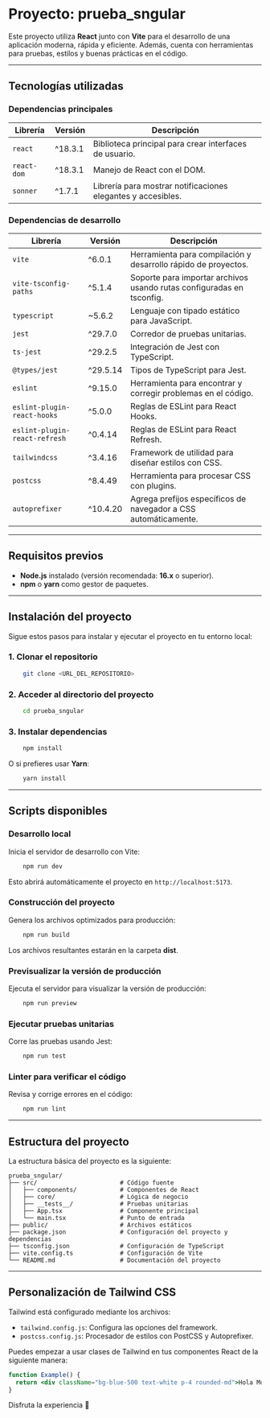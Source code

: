 # Proyecto: prueba_sngular

Este proyecto utiliza **React** junto con **Vite** para el desarrollo de una aplicación moderna, rápida y eficiente.
Además, cuenta con herramientas para pruebas, estilos y buenas prácticas en el código.

---

## Tecnologías utilizadas

### Dependencias principales

| **Librería** | **Versión** | **Descripción**                                              |
|--------------|-------------|--------------------------------------------------------------|
| `react`      | ^18.3.1     | Biblioteca principal para crear interfaces de usuario.       |
| `react-dom`  | ^18.3.1     | Manejo de React con el DOM.                                  |
| `sonner`     | ^1.7.1      | Librería para mostrar notificaciones elegantes y accesibles. |

### Dependencias de desarrollo

| **Librería**                  | **Versión** | **Descripción**                                                       |
|-------------------------------|-------------|-----------------------------------------------------------------------|
| `vite`                        | ^6.0.1      | Herramienta para compilación y desarrollo rápido de proyectos.        |
| `vite-tsconfig-paths`         | ^5.1.4      | Soporte para importar archivos usando rutas configuradas en tsconfig. |
| `typescript`                  | ~5.6.2      | Lenguaje con tipado estático para JavaScript.                         |
| `jest`                        | ^29.7.0     | Corredor de pruebas unitarias.                                        |
| `ts-jest`                     | ^29.2.5     | Integración de Jest con TypeScript.                                   |
| `@types/jest`                 | ^29.5.14    | Tipos de TypeScript para Jest.                                        |
| `eslint`                      | ^9.15.0     | Herramienta para encontrar y corregir problemas en el código.         |
| `eslint-plugin-react-hooks`   | ^5.0.0      | Reglas de ESLint para React Hooks.                                    |
| `eslint-plugin-react-refresh` | ^0.4.14     | Reglas de ESLint para React Refresh.                                  |
| `tailwindcss`                 | ^3.4.16     | Framework de utilidad para diseñar estilos con CSS.                   |
| `postcss`                     | ^8.4.49     | Herramienta para procesar CSS con plugins.                            |
| `autoprefixer`                | ^10.4.20    | Agrega prefijos específicos de navegador a CSS automáticamente.       |

---

## Requisitos previos

- **Node.js** instalado (versión recomendada: **16.x** o superior).
- **npm** o **yarn** como gestor de paquetes.

---

## Instalación del proyecto

Sigue estos pasos para instalar y ejecutar el proyecto en tu entorno local:

### 1. Clonar el repositorio

```bash
    git clone <URL_DEL_REPOSITORIO>
```

### 2. Acceder al directorio del proyecto

```bash
    cd prueba_sngular
```

### 3. Instalar dependencias

```bash
    npm install
```

O si prefieres usar **Yarn**:

```bash
    yarn install
```

---

## Scripts disponibles

### Desarrollo local

Inicia el servidor de desarrollo con Vite:

```bash
    npm run dev
```

Esto abrirá automáticamente el proyecto en `http://localhost:5173`.

### Construcción del proyecto

Genera los archivos optimizados para producción:

```bash
    npm run build
```

Los archivos resultantes estarán en la carpeta **dist**.

### Previsualizar la versión de producción

Ejecuta el servidor para visualizar la versión de producción:

```bash
    npm run preview
```

### Ejecutar pruebas unitarias

Corre las pruebas usando Jest:

```bash
    npm run test
```

### Linter para verificar el código

Revisa y corrige errores en el código:

```bash
    npm run lint
```

---

## Estructura del proyecto

La estructura básica del proyecto es la siguiente:

```
prueba_sngular/
├── src/                       # Código fuente
│   ├── components/            # Componentes de React
│   ├── core/                  # Lógica de negocio
│   ├── __tests__/             # Pruebas unitarias
│   ├── App.tsx                # Componente principal
│   └── main.tsx               # Punto de entrada
├── public/                    # Archivos estáticos
├── package.json               # Configuración del proyecto y dependencias
├── tsconfig.json              # Configuración de TypeScript
├── vite.config.ts             # Configuración de Vite
└── README.md                  # Documentación del proyecto
```

---

## Personalización de Tailwind CSS

Tailwind está configurado mediante los archivos:

- `tailwind.config.js`: Configura las opciones del framework.
- `postcss.config.js`: Procesador de estilos con PostCSS y Autoprefixer.

Puedes empezar a usar clases de Tailwind en tus componentes React de la siguiente manera:

```jsx
function Example() {
  return <div className="bg-blue-500 text-white p-4 rounded-md">Hola Mundo</div>;
}
```

Disfruta la experiencia 🚀

